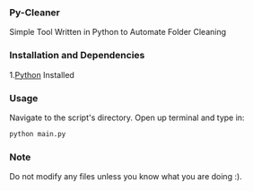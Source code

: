 ### Py-Cleaner

Simple Tool Written in Python to Automate Folder Cleaning


### Installation and Dependencies

1.[Python](https://python.org) Installed


### Usage

Navigate to the script's directory. Open up terminal and type in:

```bash
python main.py
```

### Note

Do not modify any files unless you know what you are doing :).
